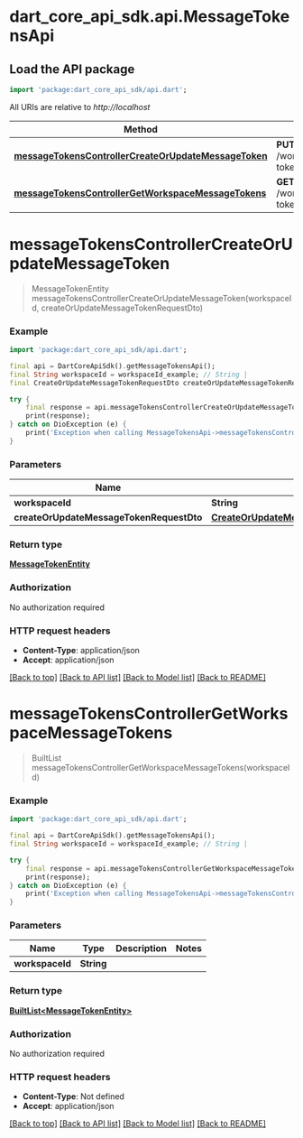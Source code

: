 # dart_core_api_sdk.api.MessageTokensApi

## Load the API package
```dart
import 'package:dart_core_api_sdk/api.dart';
```

All URIs are relative to *http://localhost*

Method | HTTP request | Description
------------- | ------------- | -------------
[**messageTokensControllerCreateOrUpdateMessageToken**](MessageTokensApi.md#messagetokenscontrollercreateorupdatemessagetoken) | **PUT** /workspaces/{workspaceId}/message-tokens | 
[**messageTokensControllerGetWorkspaceMessageTokens**](MessageTokensApi.md#messagetokenscontrollergetworkspacemessagetokens) | **GET** /workspaces/{workspaceId}/message-tokens | 


# **messageTokensControllerCreateOrUpdateMessageToken**
> MessageTokenEntity messageTokensControllerCreateOrUpdateMessageToken(workspaceId, createOrUpdateMessageTokenRequestDto)



### Example
```dart
import 'package:dart_core_api_sdk/api.dart';

final api = DartCoreApiSdk().getMessageTokensApi();
final String workspaceId = workspaceId_example; // String | 
final CreateOrUpdateMessageTokenRequestDto createOrUpdateMessageTokenRequestDto = ; // CreateOrUpdateMessageTokenRequestDto | 

try {
    final response = api.messageTokensControllerCreateOrUpdateMessageToken(workspaceId, createOrUpdateMessageTokenRequestDto);
    print(response);
} catch on DioException (e) {
    print('Exception when calling MessageTokensApi->messageTokensControllerCreateOrUpdateMessageToken: $e\n');
}
```

### Parameters

Name | Type | Description  | Notes
------------- | ------------- | ------------- | -------------
 **workspaceId** | **String**|  | 
 **createOrUpdateMessageTokenRequestDto** | [**CreateOrUpdateMessageTokenRequestDto**](CreateOrUpdateMessageTokenRequestDto.md)|  | 

### Return type

[**MessageTokenEntity**](MessageTokenEntity.md)

### Authorization

No authorization required

### HTTP request headers

 - **Content-Type**: application/json
 - **Accept**: application/json

[[Back to top]](#) [[Back to API list]](../README.md#documentation-for-api-endpoints) [[Back to Model list]](../README.md#documentation-for-models) [[Back to README]](../README.md)

# **messageTokensControllerGetWorkspaceMessageTokens**
> BuiltList<MessageTokenEntity> messageTokensControllerGetWorkspaceMessageTokens(workspaceId)



### Example
```dart
import 'package:dart_core_api_sdk/api.dart';

final api = DartCoreApiSdk().getMessageTokensApi();
final String workspaceId = workspaceId_example; // String | 

try {
    final response = api.messageTokensControllerGetWorkspaceMessageTokens(workspaceId);
    print(response);
} catch on DioException (e) {
    print('Exception when calling MessageTokensApi->messageTokensControllerGetWorkspaceMessageTokens: $e\n');
}
```

### Parameters

Name | Type | Description  | Notes
------------- | ------------- | ------------- | -------------
 **workspaceId** | **String**|  | 

### Return type

[**BuiltList&lt;MessageTokenEntity&gt;**](MessageTokenEntity.md)

### Authorization

No authorization required

### HTTP request headers

 - **Content-Type**: Not defined
 - **Accept**: application/json

[[Back to top]](#) [[Back to API list]](../README.md#documentation-for-api-endpoints) [[Back to Model list]](../README.md#documentation-for-models) [[Back to README]](../README.md)

